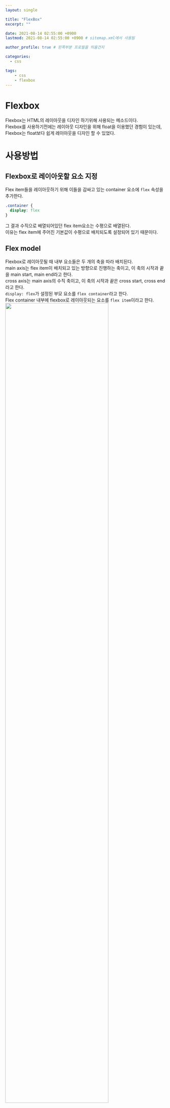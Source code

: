 ```yaml
---
layout: single

title: "FlexBox"
excerpt: ""

date: 2021-08-14 02:55:00 +0900
lastmod: 2021-08-14 02:55:00 +0900 # sitemap.xml에서 사용됨

author_profile: true # 왼쪽부분 프로필을 띄울건지

categories: 
  - css

tags: 
    - css
    - flexbox
---
```

# Flexbox
Flexbox는 HTML의 레이아웃을 디자인 하기위해 사용되는 메소드이다.\
Flexbox를 사용하기전에는 레이아웃 디자인을 위해 float을 이용했던 경험이 있는데,\
Flexbox는 float보다 쉽게 레이아웃을 디자인 할 수 있었다.

# 사용방법
## Flexbox로 레이아웃할 요소 지정
Flex item들을 레이아웃하기 위해 이들을 감싸고 있는 container 요소에 `flex` 속성을 추가한다.
```css
.container {
  display: flex
}
```
그 결과 수직으로 배열되어있던 flex item요소는 수평으로 배열된다.\
이유는 flex item에 주어진 기본값이 수평으로 배치되도록 설정되어 있기 때문이다.

## Flex model
Flexbox로 레이아웃될 때 내부 요소들은 두 개의 축을 따라 배치된다.\
main axis는 flex item이 배치되고 있는 방향으로 진행하는 축이고, 이 축의 시작과 끝을 main start, main end라고 한다.\
cross axis는 main axis의 수직 축이고, 이 축의 시작과 끝은 cross start, cross end라고 한다.\
`display: flex`가 설정된 부모 요소를 `flex container`라고 한다.\
Flex container 내부에 flexbox로 레이아웃되는 요소를 `flex item`이라고 한다.
<img src="https://developer.mozilla.org/en-US/docs/Learn/CSS/CSS_layout/Flexbox/flex_terms.png" width="80%" height="80%">

## flex-direction
Flexbox는 축을 설정할 수 있는 `flex-direction` 속성을 제공한다.\
기본값은 `row`이며, 브라우저 기본 언어가 작동하는 방향을 따라 일렬로 배치된다.\
다음 스타일 속성을 `flex container`스타일에 추가한다.
```css
.container {
  flex-direction: row
  /* row(default) | row-reverse | column | column-reverse */
}
```

## flex-wrap
기본적으로 flex item들은 한 줄에 배치되기 위해 동작된다.\
만약 flex item들이 flex container의 넓이보다 넓어진 경우 아래 스타일을 이용해서 자동으로 줄바꿈을 진행할 수 있다.
```css
.container {
  flex-wrap: wrap
  /* nowrap(default) | wrap | wrap-reverse */
}
```

## flex-flow
flex-direction과 flex-wrap을 한번에 설정할 때에는 `flex-flow`를 사용한다.
```css
.container {
  flex-flow: column nowrap
}
```

## justify-content
main-axis에 따라 alignment를 지정하기 위해서는 `justify-content`를 사용한다.
```css
.container {
  justify-content: flex-start
  /* flex-start(default) | flex-end | center | space-between | space-around | space-evenly */
}
```
<img src="https://css-tricks.com/wp-content/uploads/2018/10/justify-content.svg" width="30%" height="30%">

## align-items
cross-axis에 따라 alignment를 지정하기 위해서는 `align-items`를 사용한다.
```css
.container {
  align-items: stretch
  /* stretch(default) | flex-start | flex-end | center | baseline */
}
```
<img src="https://css-tricks.com/wp-content/uploads/2018/10/align-items.svg" width="30%" height="30%">

## align-content
cross-axis에 대한 정렬 방법을 설정한다. 발동조건은 main-axis로 배치된 flex item이 2줄 이상일 때
```css
.container {
  align-content: flex-start
  /* flex-start | flex-end | center | stretch | space-between | space-around | space-evenly */
}
```
<img src="https://css-tricks.com/wp-content/uploads/2018/10/align-content.svg" width="30%" height="30%">

## order
기본적으로 flex item은 html소스 순서대로 배치되지만, 직접 순서를 정하고 싶은 경우 `order`를 사용한다.
```css
.item {
  order : 5
}
```

## flex-grow
flex item을 flex container 빈 공간에 가득 채우고 싶은 경우 `flex-grow`를 사용한다.
만약 모든 flex item이 `flex-grow`가 `1`로 설정된다면, 균등하게 main-axis를 모두 채운다.
또는 한개의 flex item의 `flex-grow`가 `2`로 설정된다면, 해당 item은 다른 item과 비교하여 2배의 크기를 갖는다.
```css
.item {
  flex-grow: 1 
  /* 0보다 큰 값*/
}
```

## flex-basis
flex item을 비율에 따라 배치할 때 `flex-basis`를 사용한다.
```css
.item {
  flex-basis: 20% 
  /* auto 또는 0보다 큰 값 */
}
```

## align-self
flex item 중 특정 item만 `align-items`을 따로 적용하고 싶은 경우에는 `align-self`를 사용한다.
```css
.item {
  align-self: flex-end
  /*  auto | flex-start | flex-end | center | baseline | stretch */
}
```
<img src="https://css-tricks.com/wp-content/uploads/2018/10/align-self.svg" width="30%" height="30%">

